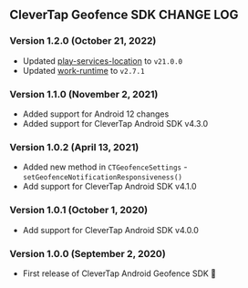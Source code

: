 ## CleverTap Geofence SDK CHANGE LOG

### Version 1.2.0 (October 21, 2022)
* Updated [play-services-location](https://developers.google.com/android/guides/releases#october_13_2022) to `v21.0.0`
* Updated [work-runtime](https://developer.android.com/jetpack/androidx/releases/work#2.7.1) to `v2.7.1`

### Version 1.1.0 (November 2, 2021)
* Added support for Android 12 changes
* Added support for CleverTap Android SDK v4.3.0

### Version 1.0.2 (April 13, 2021)
* Added new method in `CTGeofenceSettings` - `setGeofenceNotificationResponsiveness()`
* Add support for CleverTap Android SDK v4.1.0

### Version 1.0.1 (October 1, 2020)
* Add support for CleverTap Android SDK v4.0.0

### Version 1.0.0 (September 2, 2020)
* First release of CleverTap Android Geofence SDK 🎉